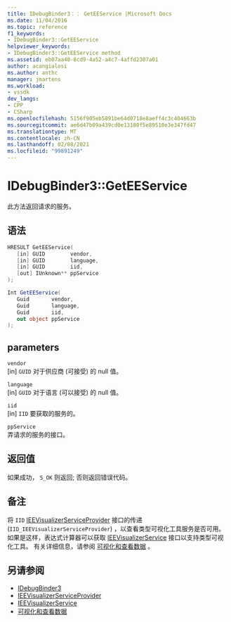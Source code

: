 ```yaml
---
title: IDebugBinder3：： GetEEService |Microsoft Docs
ms.date: 11/04/2016
ms.topic: reference
f1_keywords:
- IDebugBinder3::GetEEService
helpviewer_keywords:
- IDebugBinder3::GetEEService method
ms.assetid: eb07aa40-8cd9-4a52-a4c7-4affd2307a01
author: acangialosi
ms.author: anthc
manager: jmartens
ms.workload:
- vssdk
dev_langs:
- CPP
- CSharp
ms.openlocfilehash: 5156f905eb5891be64d0718e8aeff4c3c404663b
ms.sourcegitcommit: ae6d47b09a439cd0e13180f5e89510e3e347fd47
ms.translationtype: MT
ms.contentlocale: zh-CN
ms.lasthandoff: 02/08/2021
ms.locfileid: "99891249"
---
```

# <a name="idebugbinder3geteeservice"></a>IDebugBinder3::GetEEService
此方法返回请求的服务。

## <a name="syntax"></a>语法

```cpp
HRESULT GetEEService(
   [in] GUID        vendor,
   [in] GUID        language,
   [in] GUID        iid,
   [out] IUnknown** ppService
);
```

```csharp
Int GetEEService(
   Guid       vendor,
   Guid       language,
   Guid       iid,
   out object ppService
);
```

## <a name="parameters"></a>parameters
`vendor`\
[in] `GUID` 对于供应商 (可接受) 的 null 值。

`language`\
[in] `GUID` 对于语言 (可以接受) 的 null 值。

`iid`\
[in] `IID` 要获取的服务的。

`ppService`\
弄请求的服务的接口。

## <a name="return-value"></a>返回值
 如果成功， `S_OK` 则返回; 否则返回错误代码。

## <a name="remarks"></a>备注
 将 `IID` [IEEVisualizerServiceProvider](../../../extensibility/debugger/reference/ieevisualizerserviceprovider.md) 接口的传递 (`IID_IEEVisualizerServiceProvider`) ，以查看类型可视化工具服务是否可用。 如果是这样，表达式计算器可以获取 [IEEVisualizerService](../../../extensibility/debugger/reference/ieevisualizerservice.md) 接口以支持类型可视化工具。 有关详细信息，请参阅 [可视化和查看数据](../../../extensibility/debugger/visualizing-and-viewing-data.md) 。

## <a name="see-also"></a>另请参阅
- [IDebugBinder3](../../../extensibility/debugger/reference/idebugbinder3.md)
- [IEEVisualizerServiceProvider](../../../extensibility/debugger/reference/ieevisualizerserviceprovider.md)
- [IEEVisualizerService](../../../extensibility/debugger/reference/ieevisualizerservice.md)
- [可视化和查看数据](../../../extensibility/debugger/visualizing-and-viewing-data.md)
